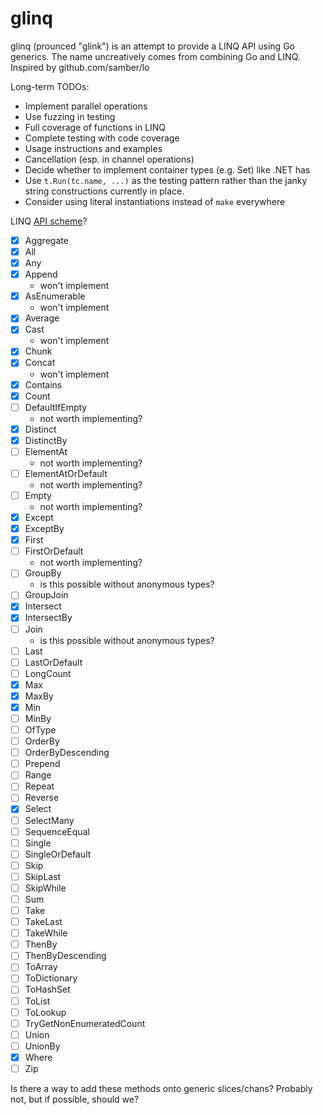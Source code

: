 # glinq

glinq (prounced "glink") is an attempt to provide a LINQ API using Go generics. The name uncreatively comes from combining Go and LINQ. Inspired by github.com/samber/lo

Long-term TODOs:
- Implement parallel operations
- Use fuzzing in testing
- Full coverage of functions in LINQ
- Complete testing with code coverage
- Usage instructions and examples
- Cancellation (esp. in channel operations)
- Decide whether to implement container types (e.g. Set) like .NET has
- Use `t.Run(tc.name, ...)` as the testing pattern rather than the janky string constructions currently in place.
- Consider using literal instantiations instead of `make` everywhere

LINQ [API scheme](https://docs.microsoft.com/en-us/dotnet/api/system.linq.enumerable?view=net-6.0)?
- [x] Aggregate
- [x] All
- [x] Any
- [x] Append
    - won't implement
- [x] AsEnumerable
    - won't implement
- [x] Average
- [x] Cast
    - won't implement
- [x] Chunk
- [x] Concat
    - won't implement
- [x] Contains
- [x] Count
- [ ] DefaultIfEmpty
    - not worth implementing?
- [x] Distinct
- [x] DistinctBy
- [ ] ElementAt
    - not worth implementing?
- [ ] ElementAtOrDefault
    - not worth implementing?
- [ ] Empty
    - not worth implementing?
- [x] Except
- [x] ExceptBy
- [x] First
- [ ] FirstOrDefault
    - not worth implementing?
- [ ] GroupBy
    - is this possible without anonymous types?
- [ ] GroupJoin
- [x] Intersect
- [x] IntersectBy
- [ ] Join
    - is this possible without anonymous types?
- [ ] Last
- [ ] LastOrDefault
- [ ] LongCount
- [x] Max
- [x] MaxBy
- [x] Min
- [ ] MinBy
- [ ] OfType
- [ ] OrderBy
- [ ] OrderByDescending
- [ ] Prepend
- [ ] Range
- [ ] Repeat
- [ ] Reverse
- [x] Select
- [ ] SelectMany
- [ ] SequenceEqual
- [ ] Single
- [ ] SingleOrDefault
- [ ] Skip
- [ ] SkipLast
- [ ] SkipWhile
- [ ] Sum
- [ ] Take
- [ ] TakeLast
- [ ] TakeWhile
- [ ] ThenBy
- [ ] ThenByDescending
- [ ] ToArray
- [ ] ToDictionary
- [ ] ToHashSet
- [ ] ToList
- [ ] ToLookup
- [ ] TryGetNonEnumeratedCount
- [ ] Union
- [ ] UnionBy
- [x] Where
- [ ] Zip

Is there a way to add these methods onto generic slices/chans? Probably not, but if possible, should we?